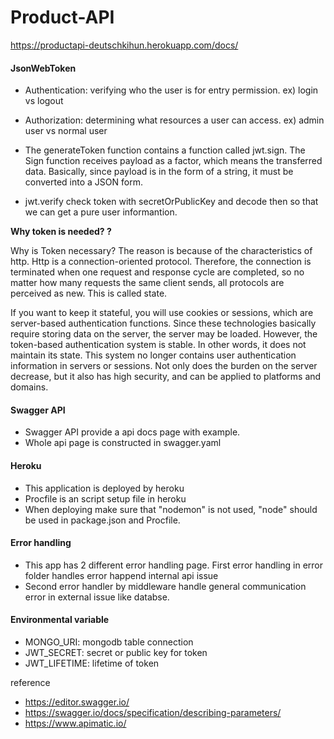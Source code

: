 # Product-API

https://productapi-deutschkihun.herokuapp.com/docs/

#### JsonWebToken 

   * Authentication: verifying who the user is for entry permission. ex) login vs logout
   * Authorization: determining what resources a user can access. ex) admin user vs normal user
   
   * The generateToken function contains a function called jwt.sign. The Sign function receives payload as a factor, 
   which means the transferred data. Basically, since payload is in the form of a string, it must be converted into a JSON form.
   
   * jwt.verify check token with secretOrPublicKey and decode then so that we can get a pure user informantion.  
   
**Why token is needed? ?**

Why is Token necessary? The reason is because of the characteristics of http. Http is a connection-oriented protocol. Therefore, the connection is terminated when one request and response cycle are completed, so no matter how many requests the same client sends, all protocols are perceived as new. This is called state. 

If you want to keep it stateful, you will use cookies or sessions, which are server-based authentication functions. Since these technologies basically require storing data on the server, the server may be loaded. However, the token-based authentication system is stable. In other words, it does not maintain its state. This system no longer contains user authentication information in servers or sessions. Not only does the burden on the server decrease, but it also has high security, and can be applied to platforms and domains.

#### Swagger API 

   * Swagger API provide a api docs page with example. 
   * Whole api page is constructed in swagger.yaml 
 
#### Heroku 

   * This application is deployed by heroku 
   * Procfile is an script setup file in heroku 
   * When deploying make sure that "nodemon" is not used, "node" should be used in package.json and Procfile. 


#### Error handling 

   * This app has 2 different error handling page. First error handling in error folder handles error happend internal api issue 
   * Second error handler by middleware handle general communication error in external issue like databse. 


#### Environmental variable 

   * MONGO_URI: mongodb table connection
   * JWT_SECRET: secret or public key for token
   * JWT_LIFETIME: lifetime of token 


reference
* https://editor.swagger.io/
* https://swagger.io/docs/specification/describing-parameters/
* https://www.apimatic.io/
